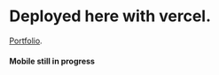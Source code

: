 # Deployed here with vercel.

[Portfolio](https://portfolio-webpage-private-nw2g0pi59-tmjohnson112341.vercel.app/?fbclid=IwAR3h5n8mDI8OUfzjxL4x-h9ee_2Q1T_ybwyAxlWqqXUlPqML-4QmAnhwBIU).



#### Mobile still in progress
